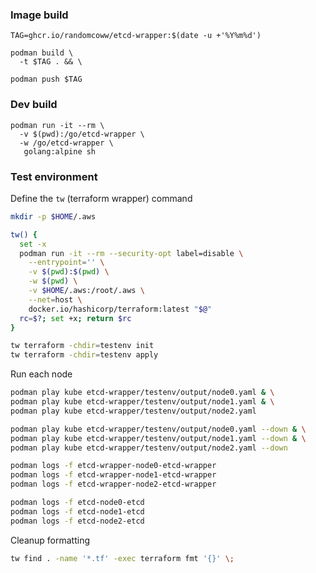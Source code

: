 ### Image build

```
TAG=ghcr.io/randomcoww/etcd-wrapper:$(date -u +'%Y%m%d')

podman build \
  -t $TAG . && \

podman push $TAG
```

### Dev build

```
podman run -it --rm \
  -v $(pwd):/go/etcd-wrapper \
  -w /go/etcd-wrapper \
   golang:alpine sh
```

### Test environment

Define the `tw` (terraform wrapper) command

```bash
mkdir -p $HOME/.aws

tw() {
  set -x
  podman run -it --rm --security-opt label=disable \
    --entrypoint='' \
    -v $(pwd):$(pwd) \
    -w $(pwd) \
    -v $HOME/.aws:/root/.aws \
    --net=host \
    docker.io/hashicorp/terraform:latest "$@"
  rc=$?; set +x; return $rc
}
```

```bash
tw terraform -chdir=testenv init
tw terraform -chdir=testenv apply
```

Run each node

```bash
podman play kube etcd-wrapper/testenv/output/node0.yaml & \
podman play kube etcd-wrapper/testenv/output/node1.yaml & \
podman play kube etcd-wrapper/testenv/output/node2.yaml

podman play kube etcd-wrapper/testenv/output/node0.yaml --down & \
podman play kube etcd-wrapper/testenv/output/node1.yaml --down & \
podman play kube etcd-wrapper/testenv/output/node2.yaml --down
```

```bash
podman logs -f etcd-wrapper-node0-etcd-wrapper
podman logs -f etcd-wrapper-node1-etcd-wrapper
podman logs -f etcd-wrapper-node2-etcd-wrapper
```

```bash
podman logs -f etcd-node0-etcd
podman logs -f etcd-node1-etcd
podman logs -f etcd-node2-etcd
```

Cleanup formatting

```bash
tw find . -name '*.tf' -exec terraform fmt '{}' \;
```